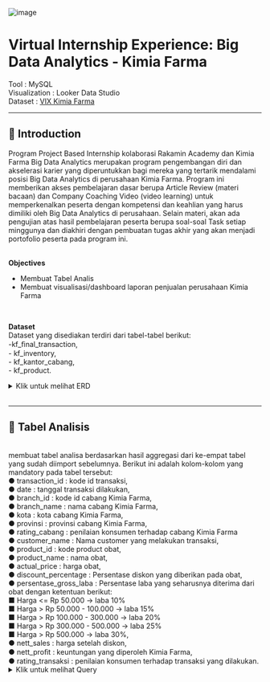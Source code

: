 ![image](https://github.com/user-attachments/assets/1f615fdc-060f-423b-8f22-2ef5e0f9cae9)
# **Virtual Internship Experience: Big Data Analytics - Kimia Farma**
Tool : MySQL <br>
Visualization : Looker Data Studio <br>
Dataset : [VIX Kimia Farma](https://www.rakamin.com/virtual-internship-experience/kimiafarma-big-data-analytics-virtual-internship-program)
<br>

---

## 📂 **Introduction**
Program Project Based Internship kolaborasi Rakamin Academy dan Kimia Farma Big Data Analytics merupakan program pengembangan diri dan akselerasi karier yang diperuntukkan bagi mereka yang tertarik mendalami posisi Big Data Analytics di perusahaan Kimia Farma. Program ini memberikan akses pembelajaran dasar berupa Article Review (materi bacaan) dan Company Coaching Video (video learning) untuk memperkenalkan peserta dengan kompetensi dan keahlian yang harus dimiliki oleh Big Data Analytics di perusahaan. Selain materi, akan ada pengujian atas hasil pembelajaran peserta berupa soal-soal Task setiap minggunya dan diakhiri dengan pembuatan tugas akhir yang akan menjadi portofolio peserta pada program ini. <br>
<br>

**Objectives**
- Membuat Tabel Analis
- Membuat visualisasi/dashboard laporan penjualan perusahaan Kimia Farma
<br>

**Dataset** <br>
Dataset yang disediakan terdiri dari tabel-tabel berikut:<br>
-kf_ﬁnal_transaction,<br> - kf_inventory,<br> - kf_kantor_cabang,<br> - kf_product. 
<br>


<details>
  <summary>Klik untuk melihat ERD</summary>

<p align="center">
  <kbd> <img width="400" alt="eer" src="![ERD](https://github.com/user-attachments/assets/325bb4d2-06cc-4fba-b579-8ebfec66bbbf)
"></kbd> <br>
</p>

</details>
<br>

---


## 📂 **Tabel Analisis**
<br>
membuat tabel analisa berdasarkan hasil aggregasi dari ke-empat tabel yang sudah diimport sebelumnya. Berikut ini adalah kolom-kolom yang mandatory pada tabel tersebut: <br> ● transaction_id : kode id transaksi,<br> ● date : tanggal transaksi dilakukan,<br> ● branch_id : kode id cabang Kimia Farma,<br> ● branch_name : nama cabang Kimia Farma,<br> ● kota : kota cabang Kimia Farma, <br>● provinsi : provinsi cabang Kimia Farma, <br> ● rating_cabang : penilaian konsumen terhadap cabang Kimia Farma <br>● customer_name : Nama customer yang melakukan transaksi, <br>● product_id : kode product obat, <br>● product_name : nama obat, <br>● actual_price : harga obat, <br>● discount_percentage : Persentase diskon yang diberikan pada obat,<br> ● persentase_gross_laba : Persentase laba yang seharusnya diterima dari obat dengan ketentuan berikut:<br> ■ Harga <= Rp 50.000 -> laba 10% <br>■ Harga > Rp 50.000 - 100.000 -> laba 15% <br>■ Harga > Rp 100.000 - 300.000 -> laba 20% <br>■ Harga > Rp 300.000 - 500.000 -> laba 25% <br>■ Harga > Rp 500.000 -> laba 30%, <br>● nett_sales : harga setelah diskon,<br> ● nett_proﬁt : keuntungan yang diperoleh Kimia Farma,<br> ● rating_transaksi : penilaian konsumen terhadap transaksi yang dilakukan. 

<details>
  <summary> Klik untuk melihat Query </summary>
    <br>
    
```sql
CREATE TABLE `rakaminkfanalytic.kimia_farma.transaction_data` AS
SELECT
    t.transaction_id,
    t.date,
    t.branch_id,
    kc.branch_name,
    kc.kota,
    kc.provinsi,
    kc.rating AS rating_cabang,
    t.customer_name,
    t.product_id,
    p.product_name,
    p.product_category,
    p.price AS actual_price,
    t.discount_percentage,
    CASE
        WHEN t.price <= 50000 THEN 0.10
        WHEN t.price > 50000 AND t.price <= 100000 THEN 0.15
        WHEN t.price > 100000 AND t.price <= 300000 THEN 0.20
        WHEN t.price > 300000 AND t.price <= 500000 THEN 0.25
        WHEN t.price > 500000 THEN 0.30
    END AS persentase_gross_laba,
    t.price AS nett_sales,
    t.price * (
        CASE
            WHEN t.price <= 50000 THEN 0.10
            WHEN t.price > 50000 AND t.price <= 100000 THEN 0.15
            WHEN t.price > 100000 AND t.price <= 300000 THEN 0.20
            WHEN t.price > 300000 AND t.price <= 500000 THEN 0.25
            WHEN t.price > 500000 THEN 0.30
        END
    ) AS nett_profit,
    t.rating AS rating_transaksi
FROM
    `rakaminkfanalytic.kimia_farma.kf_final_transaction` t
LEFT JOIN
    `rakaminkfanalytic.kimia_farma.kf_kantor_cabang` kc ON t.branch_id = kc.branch_id
LEFT JOIN
    `rakaminkfanalytic.kimia_farma.kf_product` p ON t.product_id = p.product_id;
```
  <br>  
## 📂 **Data Visualization**

[Lihat pada halaman Looker Data Studio](https://lookerstudio.google.com/s/k3IpeY-vPMk)

<p align="center">
    <kbd> <img width="1000" alt="![Kimia_Farma (1)_pages-to-jpg-0001](https://github.com/user-attachments/assets/201592c0-9bb8-4758-855f-61f06794a533)
"> </kbd> <br>
    Gambar  — Dashboard Performance Analytics Kimia Farma Business Year 2020-2023
</p>
<br>

---
